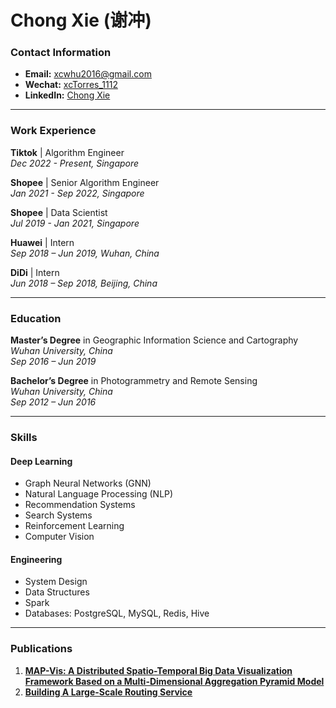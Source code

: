 # Chong Xie (谢冲)

### Contact Information

- **Email:** [xcwhu2016@gmail.com](mailto:xcwhu2016@gmail.com)
- **Wechat:** [xcTorres_1112](/img/my-wechat.JPG)
- **LinkedIn:** [Chong Xie](https://www.linkedin.com/in/chong-xie-545830157/)

---

### Work Experience  

**Tiktok** | Algorithm Engineer  
*Dec 2022 - Present, Singapore*  

**Shopee** | Senior Algorithm Engineer  
*Jan 2021 - Sep 2022, Singapore* 

**Shopee** | Data Scientist  
*Jul 2019 - Jan 2021, Singapore*  

**Huawei** | Intern  
*Sep 2018 – Jun 2019, Wuhan, China*  

**DiDi** | Intern  
*Jun 2018 – Sep 2018, Beijing, China*  

---

### Education

**Master’s Degree** in Geographic Information Science and Cartography  
*Wuhan University, China*  
*Sep 2016 – Jun 2019*

**Bachelor’s Degree** in Photogrammetry and Remote Sensing  
*Wuhan University, China*  
*Sep 2012 – Jun 2016*

---

### Skills  

#### Deep Learning
- Graph Neural Networks (GNN)
- Natural Language Processing (NLP)
- Recommendation Systems
- Search Systems
- Reinforcement Learning
- Computer Vision

#### Engineering
- System Design
- Data Structures
- Spark
- Databases: PostgreSQL, MySQL, Redis, Hive

---

### Publications  

1. **[MAP-Vis: A Distributed Spatio-Temporal Big Data Visualization Framework Based on a Multi-Dimensional Aggregation Pyramid Model](https://www.mdpi.com/2076-3417/10/2/598/htm)**  
2. **[Building A Large-Scale Routing Service](https://docs.google.com/presentation/d/14OGNL8lNpjqqIhKeHrkEQ6EKkr2TdUDZ/edit#slide=id.p1)**
